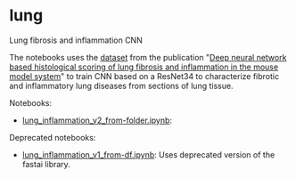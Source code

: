 # lung
Lung fibrosis and inflammation CNN

The notebooks uses the [dataset](https://osf.io/28qbc/) from the publication "[Deep neural network based histological scoring of lung fibrosis and inflammation in the mouse model system](https://journals.plos.org/plosone/article?id=10.1371/journal.pone.0202708)" to train CNN based on a ResNet34 to characterize fibrotic and inflammatory lung diseases from sections of lung tissue.

Notebooks:
* [lung_inflammation_v2_from-folder.ipynb](): 

Deprecated notebooks:
* [lung_inflammation_v1_from-df.ipynb](): Uses deprecated version of the fastai library.
